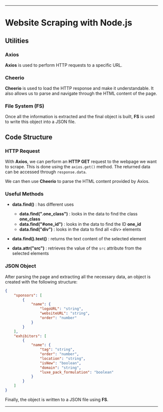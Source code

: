 
---

# Website Scraping with Node.js

## Utilities

### Axios
**Axios** is used to perform HTTP requests to a specific URL.

### Cheerio
**Cheerio** is used to load the HTTP response and make it understandable. It also allows us to parse and navigate through the HTML content of the page.

### File System (FS)
Once all the information is extracted and the final object is built, **FS** is used to write this object into a JSON file.

## Code Structure

### HTTP Request

With **Axios**, we can perform an **HTTP GET** request to the webpage we want to scrape. This is done using the `axios.get()` method. The returned data can be accessed through `response.data`.

We can then use **Cheerio** to parse the HTML content provided by Axios.

### Useful Methods

- **data.find()** : has different uses
    - **data.find(".one_class")** : looks in the data to find the class **one_class**
    - **data.find("#one_id")** : looks in the data to find the ID **one_id**
    - **data.find("div")** : looks in the data to find all \<div\> elements

- **data.find().text()** : returns the text content of the selected element

- **data.attr("src")** : retrieves the value of the `src` attribute from the selected elements

### JSON Object

After parsing the page and extracting all the necessary data, an object is created with the following structure:

```json
{
    "sponsors": [
        {
            "name": {
                "logoURL": "string",
                "websiteURL": "string",
                "order": "number"
            }
        }
    ],
    "exhibitors": [
        {
            "name": {
                "tag": "string",
                "order": "number",
                "location": "string",
                "isNew": "boolean",
                "domain": "string",
                "luxe_pack_formulation": "boolean"
            }
        }
    ]
}
```

Finally, the object is written to a JSON file using **FS**.

---
